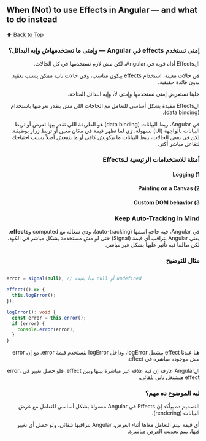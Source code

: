 ## When (Not) to use Effects in Angular — and what to do instead

[⬆️ Back to Top](#top)

<div dir="auto" align="right">

### إمتى تستخدم effects في Angular — وإمتى ما تستخدمهاش وإيه البدائل؟

الEffects أداة قوية في Angular، لكن مش لازم تستخدمها في كل الحالات.

في حالات معينة، استخدام effects بيكون مناسب، وفي حالات تانية ممكن يسبب تعقيد بدون فائدة حقيقية.

خلينا نستعرض إمتى نستخدمها وإمتى لأ، وإيه البدائل المتاحة.

الEffects مفيدة بشكل أساسي للتعامل مع الحاجات اللي مش بتقدر تعرضها باستخدام (data binding).

في Angular، ربط البيانات (data binding) هو الطريقة اللي تقدر بيها تعرض أو تربط البيانات بالواجهة (UI) بسهولة، زي لما تظهر قيمة في مكان معين أو تربط زرار بوظيفة. لكن في بعض الحالات، ربط البيانات ما بيكونش كافي أو ما ينفعش أصلاً بسبب احتياجك لتفاعل مباشر أكتر.

### أمثلة للاستخدامات الرئيسية لـEffects

#### 1) Logging

#### 2) Painting on a Canvas

#### 3) Custom DOM behavior

### Keep Auto-Tracking in Mind

في Angular، فيه حاجة اسمها (auto-tracking)، ودي شغالة مع computed و**effects**. يعني Angular بتراقب أي قيمة (Signal) حتى لو مش مستخدمة بشكل مباشر في الكود، لكن طالما فيه تأثير عليها بشكل غير مباشر.

### مثال للتوضيح

<div dir="auto" align="left">

```typescript

error = signal(null); // تبدأ بقيمة null أو undefined

effect(() => {
  this.logError();
});

logError(): void {
  const error = this.error();
  if (error) {
    console.error(error);
  }
}
```

</div>

هنا عندنا effect بيشغل logError، وداخل logError بنستخدم قيمة error. مع إن error مش موجودة مباشرة في effect،

الAngular عارفة إن فيه علاقة غير مباشرة بينها وبين effect. فلو حصل تغيير في error، effect هيشتغل تاني تلقائي.

### ليه الموضوع ده مهم؟

التصميم ده بيأكد إن Effects في Angular معمولة بشكل أساسي للتعامل مع عرض البيانات (rendering).

أي قيمة بيتم التعامل معاها أثناء العرض، Angular بتراقبها تلقائي، ولو حصل أي تغيير فيها، بيتم تحديث العرض مباشرة.

</div>

<!-- ## Angular Signals Component API input and output and model

[⬆️ Back to Top](#top)

<div dir="auto" align="right">

في أنجولار، بقت في طريقة جديدة لكتابة الcomponents والdirectives والpipes، والطريقة دي اسمها Signal Components، وهي أبسط وأقوى من الطريقة التقليدية.


الSignal Components هي بديل كامل للdecorators زي ```Input``` و ```Output```. كمان بتوفر طريقة جديدة لعمل two-way binding (التواصل رايح جاي). والمفروض إن دي تبقى الطريقة المفضلة اللي تكتب بيها الcomponents الجديدة في أنجولار من دلوقتي، وبالمناسبة هي جاهزة للاستخدام حالياً.

الميزة الأساسية في Signal Components إنها مش محتاجة decorators، وكمان مفيش أغلب lifecycle hooks اللي متعودين عليها، لأنها متكاملة بشكل عميق مع الإشارات (signals).

لو عايز تستفيد من Signal Components، لازم تحدث لنسخة Angular 17.3 أو أعلى.

في الدليل ده، حاشرح إزاي تكتب components بطريقة Signal، وإزاي تستخدم الأدوات الأساسية زي input و output و model عشان تبني Signal Components في أنجولار.

<div dir="auto" align="left">

### Signal inputs with input()

</div>

الـinput() function بقت بديل للـInput() decorator، وده بيعتبر طريقة جديدة في Angular للتعامل مع الـinputs.

لكن مهم تعرف إن Input() decorator لسه شغال وهيفضل مدعوم لفترة جاية.

لما نستخدم input، القيمة اللي بنحطها للـinput property بتتحول لحاجة اسمها Signal. بمعنى إن الـSignal ده بيحتفظ دايمًا بأحدث قيمة متاحة للـinput اللي جاية من الجزء الأب أو الـparent.

مثال عملي: هنشوف إزاي نعمل input property اسمها book في BookComponent

<div dir="auto" align="left">

```typescript
import { Component, input } from "@angular/core";

@Component({...})
class BookComponent {
 book = input<Book>()
}
```

</div>

هنا استخدمنا input عشان نعمل input field اسمها book.

الفرق هنا إن input بيرجع قيمة نوعها ```InputSignal<Book>``` . وده معناه إن book مش مجرد object عادي زي الطريقة القديمة باستخدام @Input، لكنها بقت حاجة بتحافظ دايمًا على آخر قيمة جايه من الجزء الأب.

لكن بالرغم من استخدام الطريقة الجديدة، من ناحية الجزء الأب اللي بيبعت البيانات للـBookComponent، مفيش أي تغيير. تقدر تبعت بيانات بالطريقة المعتادة:
<div dir="auto" align="left">

```HTML
<book [book]="angularCoreDeepDiveBook" />
```

</div>
 <div dir="auto" align="left">

```typescript
angularCoreDeepDiveBook = {
  title: "Angular Core Deep Dive",
  synopsis: "A deep dive into Angular core concepts",
};
```

</div>
<div dir="auto" align="left">

### Reading input() values

</div>

من ناحية الـ Parent Component، كل حاجة بتفضل زي ما هي.

لكن بالنسبة للـ Component نفسه، إزاي نقدر نجيب قيمة الـ input؟

علشان نقرا القيمة، محتاجين نستدعي الـ Signal بتاع الـ book، زي أي Signal تاني في Angular:

<div dir="auto" align="left">

```typescript
book();
```

</div>

السطر ده لما نستدعيه، هيجيب لنا أحدث قيمة موجودة في book signal، اللي فيها قيمة angularBook object.

خلي بالك إن Signals دايمًا بيكون ليها قيمة، فـ ()book هترجع لنا يا إما undefined لو مفيش حاجة، أو قيمة book object.

دلوقتي هنعدل الـ Component بتاعنا علشان نعرض title وsynopsis بتوع الكتاب في template بتاعه:

<div dir="auto" align="left">

```typescript
import { Component, input } from "@angular/core";

@Component({
  selector: "book",
  standalone: true,
  template: `<div class="book-card">
    <b>{{ book()?.title }}</b>
    <div>{{ book()?.synopsis }}</div>
  </div> `,
})
class BookComponent {
  book = input<Book>();
}
```

</div>

لاحظ إننا في template استدعينا الـ Signal بتاع ()book، وبعد كده دخلنا على الـ title وsynopsis properties.

استخدمنا ?. (الـ Optional Chaining) علشان لو الـ book ممكن يبقى undefined.

الكود ده شغال، لكن ممكن يبقى متعب شوية.

طب إيه اللي هيحصل لو إحنا متأكدين وضامنين إن قيمة book عمرها ما هتكون undefined؟

هنا بقى يظهر لنا الفرق بين نوعين من Signal Inputs اللي ممكن نستخدمهم في Angular:

#### Optional Inputs
#### Required Inputs

<div dir="auto" align="left">

### Optional signal inputs

</div>

بشكل افتراضي، inputs اللي بنعملها باستخدام ()input بتعتبر optional.

ده معناه إننا مش مضطرين نحدد قيمة للـ input لما نستخدم component ده من جوه parent component.

المثال اللي استخدمناه فوق مع BookComponent كان optional input.

وده معناه حاجتين مهمين:

أول حاجة، ممكن نستخدم BookComponent من غير ما نحدد قيمة للـ book input:
<div dir="auto" align="left">

```HTML
<book />
```

</div>

تاني حاجة، في الحالة دي، الـ book signal هيبقى قيمته undefined.

لو مش عايزين تبقى القيمة الافتراضية هي undefined، ممكن كمان نحدد قيمة مبدئية للـ optional input كالتالي:
<div dir="auto" align="left">

```typescript
const age = input<number>(0);
```

</div>

كده، القيمة المبدئية للـ age input signal هتبقى 0 بدل undefined.

<div dir="auto" align="left">

### Making an input to be required

</div>

في بعض الحالات، بنحتاج إن input properties تكون required بدل ما تبقى optional. وده بيكون مفيد لما نكون عايزين نضمن إن قيمة معينة هتكون موجودة دايمًا.

إزاي نعمل ده؟ ببساطة، بنستخدم input.required بالشكل ده:

<div dir="auto" align="left">

```typescript
import { Component, input } from "@angular/core";

@Component({
  selector: "book",
  standalone: true,
  template: `<div class="book-card">
    <b>{{ book().title }}</b>
    <div>{{ book().synopsis }}</div>
  </div> `,
  styles: ``,
})
class BookComponent {
  book = input.required<Book>();
}
```

</div>

فيه شوية حاجات مهمة لما بنستخدم input.required

🔴 مش ممكن نحدد قيمة مبدئية للـ input signal. القيمة الأولية هتبقى هي   القيمة اللي بنمررها للـ input من الـ parent component.

🔴 ماينفعش نهمل الـ book property في الـ parent component

<div dir="auto" align="left">

```HTML
<book />
```

</div>

لو عملنا كده، هيظهر خطأ في الـ compilation لأن الـ book input field مش optional دلوقتي!

علشان نحل المشكلة دي، لازم نمرر قيمة للـ book property لما نستخدم BookComponent:

<div dir="auto" align="left">

```HTML
<book [book]="angularBook" />
```

</div>
وبكده نكون غطينا أساسيات الفرق بين optional وrequired inputs.

<div dir="auto" align="left">

### Setting an input property alias

</div>

غالبًا، بنحب نخلي اسم input property هو نفسه اسم input signal.

لكن أحيانًا ممكن نحتاج ندي الـ input property اسم مختلف، وده نادرًا ما بيحصل، لكنه مفيد في بعض الحالات.

لو واجهت موقف زي ده، دي الطريقة اللي تقدر تعمل بيها input alias سواء للـ optional أو required inputs:

لعمل alias لـ optional input:

<div dir="auto" align="left">

```typescript
book = input<Book>(null, {
  alias: "bookInput",
});
```

</div>
لعمل alias لـ required input:

<div dir="auto" align="left">

```typescript
book = input.required<Book>({
  alias: "bookInput",
});
```

</div>

إزاي نستخدم الـ input alias في parent component:
لما نيجي نستخدم الـ alias في parent component، بيكون بالشكل ده:
<div dir="auto" align="left">

```HTML
<book [bookInput]="angularBook" />
```

</div>

### 🔴 ملاحظة:
لو حاولت تستخدم اسم الـ input property الأصلي بدل alias، زي كده:
<div dir="auto" align="left">

```HTML
<book [book]="angularBook" />
```

</div>

####  ❌ الكود مش هيشتغل، وهيطلع لك خطأ

<div dir="auto" align="left">

### Input value transformation: the transform function

</div>

في بعض الحالات النادرة، ممكن نحتاج نعدل قيمة الـ input قبل ما تتخزن في input signal.

بنعمل كده عن طريق استخدام input transform، اللي بيخلينا نغير البيانات اللي جاية من parent component قبل ما تتخزن.

دي الطريقة اللي نقدر نحدد بيها input transforms سواء للـ optional أو required inputs:

للـ optional input:

<div dir="auto" align="left">

```typescript
book = input(null, {
  transform: (value: Book | null) => {
    if (!value) return null;

    value.title += " :TRANSFORMED";

    return value;
  },
});
```

</div>

للـ required input:

<div dir="auto" align="left">

```typescript
book = input.required({
  transform: (value: Book | null) => {
    if (!value) return null;

    value.title += " :TRANSFORMED";

    return value;
  },
});
```

</div>

####  🔴ملاحظة:
قيمة خاصية transform لازم تكون pure function، يعني دالة بتشتغل بدون side effects (تأثيرات جانبية).

في الدالة دي بنكتب منطق تحويل القيمة اللي محتاجينه، ومهم جدًا إننا نرجع قيمة من الدالة علشان الـ transform يشتغل صح.

<div dir="auto" align="left">

### Deriving values from signal inputs

</div>

بما إن input في الأساس هو مجرد signal، نقدر نعمل بيه كل اللي بنعمله مع أي signal تاني، وده بيشمل حساب derived signal منه.

إزاي نقدر نعمل derived signal من input signal باستخدام computed:

<div dir="auto" align="left">

```typescript
import { Component, input, computed } from "@angular/core";

@Component({
  selector: "book",
  standalone: true,
  template: `<div class="book-card">
    <b>{{ book()?.title }}</b>
    <div>{{ book()?.synopsis }}</div>
    <div>{{ bookLength() }}</div>
  </div> `,
  styles: ``,
})
class BookComponent {
  book = input.required<Book>();

  bookLength = computed(() => this.book().title.length);
}
```

</div>

في الكود ده، bookLength هو derived signal ناتج من book signal.

بمعنى، في أي وقت تتغير فيه قيمة book input signal، الـ bookLength signal هيتم حسابه من جديد.

كمان ممكن نستخدم effect علشان نراقب أي تغييرات بتحصل في book signal لو حابين.

خلوا في بالكم، input signal هو مجرد read-only signal، يعني مفيش حاجة خاصة بيه، تقدروا تعملوا عليه كل العمليات اللي ممكن تعملوها مع أي signal تاني.

<div dir="auto" align="left">

### No more need for the OnChanges lifecycle hook

</div>

استخدام signal inputs بدلًا من Input() decorator بيدينا فائدة مخفية وهي تبسيط عملية متابعة التغييرات في الـ input بدون الحاجة لاستخدام OnChanges lifecycle hook.

خلينا نوضح ده بمثال:

الطريقة التقليدية باستخدام Input@ و OnChanges:
في الطريقة القديمة، لو عايزين نتابع تغييرات الـ input بنستخدم OnChanges بالشكل ده:

<div dir="auto" align="left">

```typescript
import { Component, Input, OnChanges, SimpleChanges } from "@angular/core";

@Component({
  selector: "book",
  standalone: true,
  template: `<div class="book-card">
    <b>{{ book?.title }}</b>
    <div>{{ book?.synopsis }}</div>
  </div> `,
})
class BookComponent implements OnChanges {
  @Input() book: Book;

  ngOnChanges(changes: SimpleChanges) {
    if (changes["book"]) {
      console.log("Book changed: ", changes.book.currentValue);
    }
  }
}
```

</div>

الطريقة الجديدة باستخدام signals وeffect

دلوقتي، مع نظام signal-based الجديد، مابقيناش محتاجين OnChanges lifecycle hook. بدل كده، بنستخدم effect لمتابعة أي تغيير يحصل في input signal بشكل مباشر:
<div dir="auto" align="left">

```typescript
import { Component, input, effect } from "@angular/core";

@Component({
  selector: "book",
  standalone: true,
  template: `<div class="book-card">
    <b>{{ book()?.title }}</b>
    <div>{{ book()?.synopsis }}</div>
  </div> `,
  styles: ``,
})
class BookComponent {
  book = input.required<Book>();

  constructor() {
    effect(() => {
      console.log("Book changed: ", this.book());
    });
  }
}
```

</div>

### الفكرة الأساسية:
بدون الحاجة لأي lifecycle hook خاص، مجرد استدعاء effect بيكون كافي علشان يتابع أي تغييرات تحصل في input signal.

<div dir="auto" align="left">

### Angular component outputs with output()

</div>

الـ output() API هو بديل مباشر للـ Output() decorator التقليدي في Angular.

رغم إن Output مش هيتم إيقافه، لكن استخدام output بيخلي كتابة الكود أكثر تناسقًا، خاصة لو كنا بنستخدم input، وبيقدم طريقة أكثر type-safe وأفضل تكاملًا مع RxJs مقارنة بالطريقة القديمة اللي بتستخدم EventEmitter.

إزاي نستخدم output لتحديد component output في Angular:

<div dir="auto" align="left">

```typescript
import { Component, output } from "@angular/core";

@Component({
  selector: "book",
  standalone: true,
  template: `<div class="book-card">
    <b>{{ book()?.title }}</b>
    <div>{{ book()?.synopsis }}</div>
    <button (click)="onDelete()">Delete Book</button>
  </div>`,
})
class BookComponent {
  deleteBook = output<Book>();

  onDelete() {
    this.deleteBook.emit({
      title: "Angular Deep Dive",
      synopsis: "A deep dive into Angular core concepts",
    });
  }
}
```

</div>

من وجهة نظر parent component

بنفس طريقة event handling المعتادة، الـ parent component ممكن يستمع لحدث
deleteBook بالشكل ده:
<div dir="auto" align="left">

```HTML
<book (deleteBook)="deleteBookEvent($event)" />
```

</div>
وفي  deleteBookEvent، هنستقبل قيمة book اللي تم إرسالها ونقدر نستخدمها في الكود:
<div dir="auto" align="left">

```typescript
deleteBookEvent(book: Book) {
  console.log(book);
}
```

</div>

<div dir="auto" align="left">

### Setting an alias on an output()

</div>

زي ما قدرنا نحدد alias للـ signal inputs، كمان ممكن نحدد alias للـ output بالطريقة دي

<div dir="auto" align="left">

```typescript
deleteBook = output<Book>({
  alias: "deleteBookOutput",
});
```

</div>
إزاي parent component يستخدم الـ alias:
لما نحدد alias، الـ parent component هيستخدم الاسم الجديد deleteBookOutput للاستماع للحدث:
<div dir="auto" align="left">

```HTML
<book (deleteBookOutput)="deleteBookEvent($event)" />
```

</div>

<div dir="auto" align="left">

### output() RxJs Interoperability using outputFromObservable()

</div>

زي ما وضحنا، الـ ()output مش مبني على signals، لكنه أكتر type-safe من الـ Output@ التقليدي، وبيوفر تكامل أفضل مع RxJs.

واحدة من الميزات القوية هي إننا نقدر بسهولة نعمل output signal بيصدر القيم من Observable.

علشان نعمل ده، بنستخدم outputFromObservable، ودي الطريقة:

<div dir="auto" align="left">

```typescript
import { Component } from "@angular/core";
import { outputFromObservable } from "@angular/core/rxjs-interop";
import { of } from "rxjs";

@Component({
  selector: "book",
  standalone: true,
  template: `<div class="book-card">
    <b>{{ book()?.title }}</b>
    <div>{{ book()?.synopsis }}</div>
  </div>`,
})
class BookComponent {
  deleteBook = outputFromObservable<Book>(
    of({
      title: "Angular Core Deep Dive",
      synopsis: "A deep dive into the core features of Angular.",
    })
  );
}
```

</div>

🚀 الميزة هنا هي إننا نقدر نربط بين Observables وoutputs في Angular بشكل مباشر، وده بيسهل الشغل مع streams وتكامل RxJs، خصوصًا لو بنعتمد على reactive programming.

<div dir="auto" align="left">

### output() RxJs interoperability with outputToObservable()

</div>

زي ما قدرنا نحول Observable لـ output باستخدام outputFromObservable، ممكن كمان نحول output إلى Observable باستخدام outputToObservable.

دي الطريقة:

<div dir="auto" align="left">

```typescript
import { Component } from "@angular/core";
import { output, outputToObservable } from "@angular/core/rxjs-interop";

@Component({
  selector: "book",
  standalone: true,
  template: `<div class="book-card">
    <b>{{ book()?.title }}</b>
    <div>{{ book()?.synopsis }}</div>
    <button (click)="onDelete()">Delete Book</button>
  </div>`,
})
class BookComponent {
  deleteBook = output<Book>();

  deleteBookObservable$ = outputToObservable(this.deleteBook);

  constructor() {
    this.deleteBookObservable$.subscribe((book: Book) => {
      console.log("Book emitted: ", book);
    });
  }

  onDelete() {
    this.deleteBook.emit({
      title: "Angular Core Deep Dive",
      synopsis: "A deep dive into Angular core concepts",
    });
  }
}
```

</div>

استخدمنا outputToObservable لتحويل deleteBook output إلى Observable اسمه deleteBookObservable$.

دلوقتي أي قيمة بيصدرها deleteBook output، هيتم استقبالها برضه في deleteBookObservable$.

استخدمنا subscribe لمتابعة القيم الصادرة وطباعة أي book object جديد في الكونسول.

🚀 الميزة هنا هي إننا نقدر نشتغل مع outputs كـ Observables، وده بيسهل التكامل مع RxJs وreactive programming.

<div dir="auto" align="left">

### What is the model() API?

</div>

بالإضافة إلى ```()input``` و ```()output```، أضافت Angular API جديدة اسمها ```()model```، واللي بنستخدمها لإنشاء model inputs.

#### ما هو Model Input؟
الModel Input هو نوع خاص من inputs بيكون writeable، يعني قابل للقراءة والكتابة! وده معناه إننا بنقدر نعمل two-way data binding بين الـ parent component والـ child component.

ببساطة،  بيسمح للـ parent component إنه يمرر بيانات للـ child component، وفي نفس الوقت، child component يقدر يرجع بيانات للـ parent component.

مثال على استخدام ```()model```
خلينا نشوف مثال يوضح استخدام ```()model``` في two-way binding:

<div dir="auto" align="left">

```typescript
import { Component, model } from "@angular/core";

@Component({
  selector: "book",
  standalone: true,
  template: `<div class="book-card">
    <input [(ngModel)]="bookModel().title" />
    <div>{{ bookModel().synopsis }}</div>
    <button (click)="updateBook()">Update Book</button>
  </div>`,
})
class BookComponent {
  bookModel = model<Book>();

  updateBook() {
    const updatedBook = {
      ...this.bookModel(),
      title: "Updated Title",
    };
    this.bookModel.set(updatedBook); // Emit updated data to the parent
  }
}
```

</div>

الـ parent component ممكن يمرر قيمة للـ model باستخدام [(bookModel)] بالطريقة المعتادة.
child component يقدر يقرأ أو يعدل قيمة الـ model input، ولما يعمل تعديل باستخدام ()set, البيانات الجديدة بتترجع للـ parent component مباشرة.

من منظور parent component:
<div dir="auto" align="left">

```HTML
<book [(bookModel)]="parentBook"></book>
```

</div>
الـ parentBook هتتحدث تلقائيًا لما child component يغير قيمة الـ model.

<div dir="auto" align="left">

### When to use model()?

</div>

في بعض الحالات، مثلًا لو عندنا date picker component بيحتوي على قيمة رئيسية (زي قيمة date نفسها)، ```()model```ممكن يكون مفيد جدًا. في المثال ده:

الparent component هيحدد initial value للتاريخ.

الchild component يقدر يرجع القيم المحدثة للـ parent لما المستخدم يغيرها.

 ✨ومع ذلك، في الغالب:

يفضل استخدام inputs وoutputs العادية لأنها أكثر وضوحًا وأسهل في الفهم.

ال```()model``` لو تم استخدامها بدون سبب قوي، ممكن تؤدي لكتابة كود صعب الفهم وصعب تتبعه أثناء الـ debugging.

تخيل إنك بتستخدم model input عبر عدة مستويات من components متداخلة، هيبقى صعب تعرف مصدر قيمة معينة أثناء تتبع الأخطاء.

</div> -->

<!-- <div dir="auto" align="left">

```typescript

```

</div>
<div dir="auto" align="left">

```HTML

```

</div> -->
